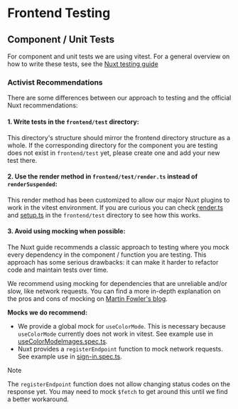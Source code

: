 # Frontend Testing

## Component / Unit Tests

For component and unit tests we are using vitest.  For a general overview on how to write these tests, see the [Nuxt testing guide](https://nuxt.com/docs/getting-started/testing#%EF%B8%8F-helpers)

### Activist Recommendations

There are some differences between our approach to testing and the official Nuxt recommendations:

#### 1. Write tests in the `frontend/test` directory:

This directory's structure should mirror the frontend directory structure as a whole.  If the corresponding directory for the component you are testing does not exist in `frontend/test` yet, please create one and add your new test there.

#### 2. Use the render method in `frontend/test/render.ts` instead of `renderSuspended`:
This render method has been customized to allow our major Nuxt plugins to work in the vitest environment.  If you are curious you can check [render.ts](frontend/test/render.ts) and [setup.ts](frontend/test/render.ts) in the `frontend/test` directory to see how this works.

#### 3. Avoid using mocking when possible:
The Nuxt guide recommends a classic approach to testing where you mock every dependency in the component / function you are testing.  This approach has some serious drawbacks: it can make it harder to refactor code and maintain tests over time.

We recommend using mocking for dependencies that are unreliable and/or slow, like network requests.  You can find a more in-depth explanation on the pros and cons of mocking on [Martin Fowler's blog](https://martinfowler.com/articles/mocksArentStubs.html).

**Mocks we do recommend:**
* We provide a global mock for `useColorMode`.  This is necessary because `useColorMode` currently does not work in vitest.  See example use in [useColorModeImages.spec.ts](frontend/test/composables/useColorModeIMages.spec.ts).
* Nuxt provides a `registerEndpoint` function to mock network requests.  See example use in [sign-in.spec.ts](frontend/test/pages/sign-in.spec.ts).

> [!NOTE]
> The `registerEndpoint` function does not allow changing status codes on the response yet.  You may need to mock `$fetch` to get around this until we find a better workaround.
